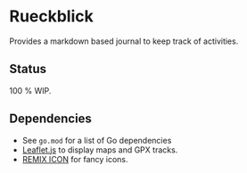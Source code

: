 # Rueckblick
Provides a markdown based journal to keep track of activities.

## Status
100 % WIP.

## Dependencies
* See `go.mod` for a list of Go dependencies
* [Leaflet.js](https://leafletjs.com/) to display maps and GPX tracks.
* [REMIX ICON](https://remixicon.com/) for fancy icons.